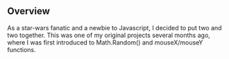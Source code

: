 ## Overview

As a star-wars fanatic and a newbie to Javascript, I decided to put two and two together. This was one of my original projects several months ago, where I was first introduced to Math.Random() and mouseX/mouseY functions. 
